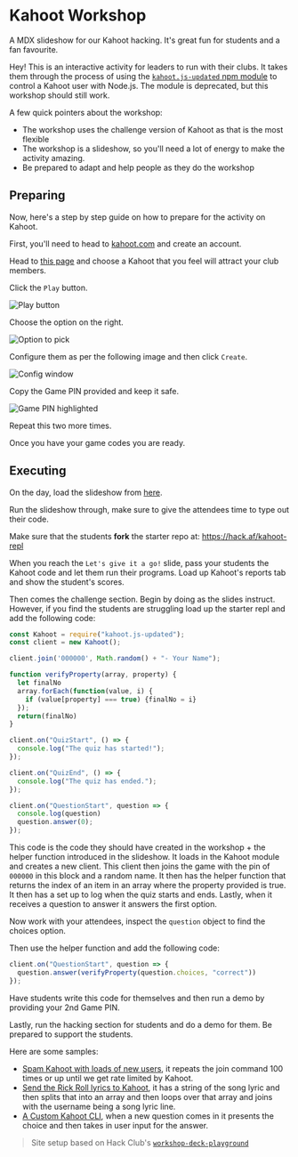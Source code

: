 # Kahoot Workshop

A MDX slideshow for our Kahoot hacking. It's great fun for students and a fan favourite. 

Hey! This is an interactive activity for leaders to run with their clubs. 
It takes them through the process of using the [`kahoot.js-updated` npm module](https://www.npmjs.com/package/kahoot.js-updated) 
to control a Kahoot user with Node.js. The module is deprecated, but this workshop should still work.

A few quick pointers about the workshop:

- The workshop uses the challenge version of Kahoot as that is the most flexible
- The workshop is a slideshow, so you'll need a lot of energy to make the activity amazing.
- Be prepared to adapt and help people as they do the workshop

## Preparing

Now, here's a step by step guide on how to prepare for the activity on Kahoot.

First, you'll need to head to [kahoot.com](https://kahoot.com) and create an account.

Head to [this page](https://create.kahoot.it/v2/discover) and choose a Kahoot that you feel will attract your club members.

Click the `Play` button.

![Play button](https://cloud-lewnc6ao9.vercel.app/3screenshot_2020-12-10_at_10.42.35_pm.png)

Choose the option on the right.

![Option to pick](https://cloud-lewnc6ao9.vercel.app/2screenshot_2020-12-10_at_10.44.16_pm.png)

Configure them as per the following image and then click `Create`.

![Config window](https://cloud-lewnc6ao9.vercel.app/1screenshot_2020-12-10_at_10.44.43_pm.png)

Copy the Game PIN provided and keep it safe.

![Game PIN highlighted](https://cloud-lewnc6ao9.vercel.app/0screenshot_2020-12-10_at_10.45.27_pm.png)

Repeat this two more times.

Once you have your game codes you are ready.

## Executing

On the day, load the slideshow from [here](https://kahoot.innovationcircuit.co). 

Run the slideshow through, make sure to give the attendees time to type out their code. 

Make sure that the students **fork** the starter repo at: https://hack.af/kahoot-repl

When you reach the `Let's give it a go!` slide, pass your students the Kahoot code and let them run their programs. 
Load up Kahoot's reports tab and show the student's scores.

Then comes the challenge section. Begin by doing as the slides instruct. However, if you find the students are struggling load up the starter repl and add the following code:

```javascript
const Kahoot = require("kahoot.js-updated"); 
const client = new Kahoot();

client.join('000000', Math.random() + "- Your Name");

function verifyProperty(array, property) {
  let finalNo
  array.forEach(function(value, i) {
    if (value[property] === true) {finalNo = i}
  });
  return(finalNo)
}

client.on("QuizStart", () => {
  console.log("The quiz has started!");
});

client.on("QuizEnd", () => {
  console.log("The quiz has ended.");
});

client.on("QuestionStart", question => {
  console.log(question)
  question.answer(0);
});
```

This code is the code they should have created in the workshop + the helper function introduced in the slideshow. It loads in the Kahoot module and creates a new client. This client then joins the game with the pin of `000000` in this block and a random name. It then has the helper function that returns the index of an item in an array where the property provided is true. It then has a set up to log when the quiz starts and ends. Lastly, when it receives a question to answer it answers the first option.

Now work with your attendees, inspect the `question` object to find the choices option.

Then use the helper function and add the following code:

```javascript
client.on("QuestionStart", question => {
  question.answer(verifyProperty(question.choices, "correct"))
});
```

Have students write this code for themselves and then run a demo by providing your 2nd Game PIN.

Lastly, run the hacking section for students and do a demo for them. Be prepared to support the students.

Here are some samples:

- [Spam Kahoot with loads of new users](https://repl.it/@sampoder/spam-kahoooot), it repeats the join command 100 times or up until we get rate limited by Kahoot.
- [Send the Rick Roll lyrics to Kahoot](https://repl.it/@sampoder/rickroll-kahoot), it has a string of the song lyric and then splits that into an array and then loops over that array and joins with the username being a song lyric line.
- [A Custom Kahoot CLI](https://repl.it/@sampoder/kahoot-custom-client), when a new question comes in it presents the choice and then takes in user input for the answer.

> Site setup based on Hack Club's [`workshop-deck-playground`](https://github.com/hackclub/workshop-deck-playground)